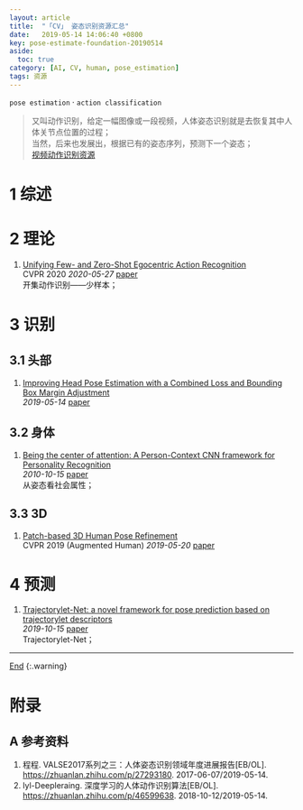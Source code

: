 ```yaml
---
layout: article
title:  "「CV」 姿态识别资源汇总"
date:   2019-05-14 14:06:40 +0800
key: pose-estimate-foundation-20190514
aside:
  toc: true
category: [AI, CV, human, pose_estimation]
tags: 资源
---
```

<span id='head'></span>
`pose estimation` · `action classification`    

>又叫动作识别，给定一幅图像或一段视频，人体姿态识别就是去恢复其中人体关节点位置的过程；     
当然，后来也发展出，根据已有的姿态序列，预测下一个姿态；       
[视频动作识别资源](/ai/video/video_classification/2019/05/14/foundation.html)     

<!--more-->

# 1 综述  
# 2 理论
1. [Unifying Few- and Zero-Shot Egocentric Action Recognition](http://cn.arxiv.org/abs/2006.11393)  
CVPR 2020 *2020-05-27* [paper](https://arxiv.org/abs/2006.11393)     
开集动作识别——少样本；   

# 3 识别
## 3.1 头部
1. [Improving Head Pose Estimation with a Combined Loss and Bounding Box Margin Adjustment](http://cn.arxiv.org/abs/1905.08609)    
*2019-05-14* [paper](https://arxiv.org/abs/1905.08609)   

## 3.2 身体
1. [Being the center of attention: A Person-Context CNN framework for Personality Recognition](http://cn.arxiv.org/abs/1910.06690)     
*2010-10-15* [paper](https://arxiv.org/abs/1910.06690)    
从姿态看社会属性；    

## 3.3 3D
1. [Patch-based 3D Human Pose Refinement](http://cn.arxiv.org/abs/1905.08231)   
CVPR 2019 (Augmented Human) *2019-05-20* [paper](https://arxiv.org/abs/1905.08231)   


# 4 预测
1. [Trajectorylet-Net: a novel framework for pose prediction based on trajectorylet descriptors](http://cn.arxiv.org/abs/1910.06583)    
*2019-10-15* [paper](https://arxiv.org/abs/1910.06583)    
Trajectorylet-Net；    

-------------------  
[End](#head)
{:.warning}  


# 附录
## A 参考资料
1. 程程. VALSE2017系列之三：人体姿态识别领域年度进展报告[EB/OL]. <https://zhuanlan.zhihu.com/p/27293180>. 2017-06-07/2019-05-14.   
1. lyl-Deepleraing. 深度学习的人体动作识别算法[EB/OL]. <https://zhuanlan.zhihu.com/p/46599638>. 2018-10-12/2019-05-14.   
